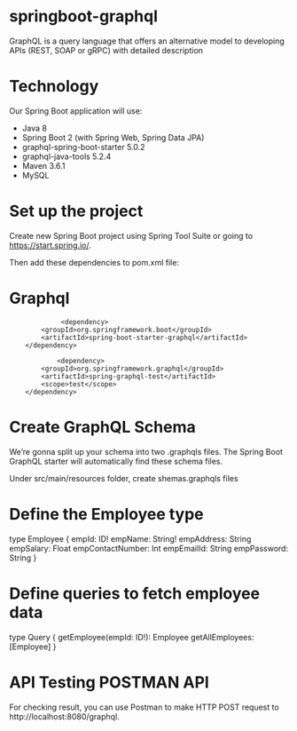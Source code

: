 # springboot-graphql
GraphQL is a query language that offers an alternative model to developing APIs (REST, SOAP or gRPC) with detailed description

# Technology
Our Spring Boot application will use:

- Java 8
- Spring Boot 2 (with Spring Web, Spring Data JPA)
- graphql-spring-boot-starter 5.0.2
- graphql-java-tools 5.2.4
- Maven 3.6.1
- MySQL

# Set up the project
Create new Spring Boot project using Spring Tool Suite or going to https://start.spring.io/.

Then add these dependencies to pom.xml file:

# Graphql 
                 <dependency>
			<groupId>org.springframework.boot</groupId>
			<artifactId>spring-boot-starter-graphql</artifactId>
		</dependency>

                <dependency>
			<groupId>org.springframework.graphql</groupId>
			<artifactId>spring-graphql-test</artifactId>
			<scope>test</scope>
		</dependency>


 # Create GraphQL Schema
We’re gonna split up your schema into two .graphqls files. The Spring Boot GraphQL starter will automatically find these schema files.

Under src/main/resources folder, create shemas.graphqls files

# Define the Employee type
type Employee {
  empId: ID!
  empName: String!
  empAddress: String
  empSalary: Float
  empContactNumber: Int
  empEmailId: String
  empPassword: String
}



# Define queries to fetch employee data
type Query {
  getEmployee(empId: ID!): Employee
  getAllEmployees: [Employee]
}

# API Testing POSTMAN API
For checking result, you can use Postman to make HTTP POST request to http://localhost:8080/graphql.
